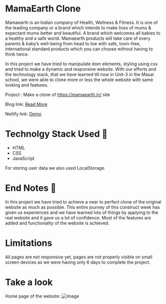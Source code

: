 # MamaEarth Clone

Mamaearth is an Indian company of Health, Wellness & Fitness. It is one of the leading company or a brand which intends to make lives of mums & expectant mums better and beautiful. A brand which welcomes all babies to a healthy and a safe world.
Mamaearth products will take care of every parents & baby’s well-being from head to toe with safe, toxin-free, international standard products which you can choose without having to think twice.

In this project we have tried to manipulate dom elements, styling using css and tried to make a dynamic and responsive website. With our efforts and the technology stack, that we have learned till now in Unit-3 in the Masai school, we were able to clone more or less the whole website with same looking and features.


Project : Make a clone of https://mamaearth.in/ site

Blog link: <a href="https://medium.com/@arfeen_fp01_048/mamaearth-cloning-team-mama-clone-73d06a100536">Read More</a>

Netlify link: <a href="https://calm-sawine-27b8ed.netlify.app/">Demo</a>


# Technolgy Stack Used 🌟

* HTML
* CSS
* JavaScript

For storing user data we also used LocalStorage.


# End Notes  📑
In this project we have tried to achieve a near to perfect clone of the original website as much as possible. This entire journey of this construct week has given us experiences and we have learned lots of things by applying to the real website and it gave us a lot of confidence. Most of the features are added and functionality of the website is achieved.

# Limitations 

All pages are not responsive yet, pages are not properly visible on small screen devices as we were having only 6 days to complete the project.

# Take a look
Home page of the website:
![image](https://user-images.githubusercontent.com/99042645/171846029-2f2b43be-9fd5-45c9-985d-a71900c1fc75.png)
